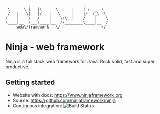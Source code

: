      _______  .___ _______        ____.  _____   
     \      \ |   |\      \      |    | /  _  \  
     /   |   \|   |/   |   \     |    |/  /_\  \ 
    /    |    \   /    |    \/\__|    /    |    \
    \____|__  /___\____|__  /\________\____|__  /
         web\/framework   \/                  \/ 
        


Ninja - web framework
=====================

Ninja is a full stack web framework for Java.
Rock solid, fast and super productive.

Getting started
---------------
- Website with docs: https://www.ninjaframework.org
- Source: https://github.com/ninjaframework/ninja
- Continuous integration: ![Build Status](https://github.com/ninjaframework/ninja/actions/workflows/maven.yml/badge.svg)





